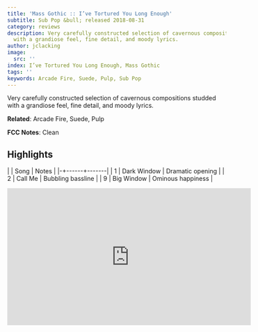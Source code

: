 ```yaml
---
title: 'Mass Gothic :: I’ve Tortured You Long Enough'
subtitle: Sub Pop &bull; released 2018-08-31
category: reviews
description: Very carefully constructed selection of cavernous compositions studded
  with a grandiose feel, fine detail, and moody lyrics.
author: jclacking
image:
  src: ''
index: I’ve Tortured You Long Enough, Mass Gothic
tags: ''
keywords: Arcade Fire, Suede, Pulp, Sub Pop
---
```

Very carefully constructed selection of cavernous compositions studded with a grandiose feel, fine detail, and moody lyrics.<!--more-->

**Related**: Arcade Fire, Suede, Pulp

**FCC Notes**: Clean

## Highlights

| | Song | Notes |
|-+------+-------|
| 1 | Dark Window | Dramatic opening |
| 2 | Call Me | Bubbling bassline |
| 9 | Big Window | Ominous happiness |

<div class="tlo-detail-video"><iframe width="560" height="315" src="https://www.youtube.com/embed/Ap5dGbIXdIQ" frameborder="0" allow="autoplay; encrypted-media" allowfullscreen></iframe></div>

